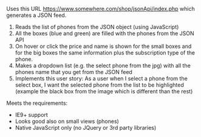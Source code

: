 
Uses this URL https://www.somewhere.com/shop/jsonApi/index.php which generates a JSON feed.

1. Reads the list of phones from the JSON object (using JavaScript)
2. All the boxes (blue and green) are filled with the phones from the JSON API
3. On hover or click the price and name is shown for the small boxes and for the big boxes the same information plus the subscription type of the phone.
4. Makes a dropdown list (e.g. the select phone from the jpg) with all the phones name that you get from the JSON feed 
5. Implements this user story: As a user when I select a phone from the select box, I want the selected phone from the list to be highlighted (example the black box from the image which is different than the rest)



Meets the requirements:


- IE9+ support
- Looks good also on small views (phones)
- Native JavaScript only (no JQuery or 3rd party libraries)


